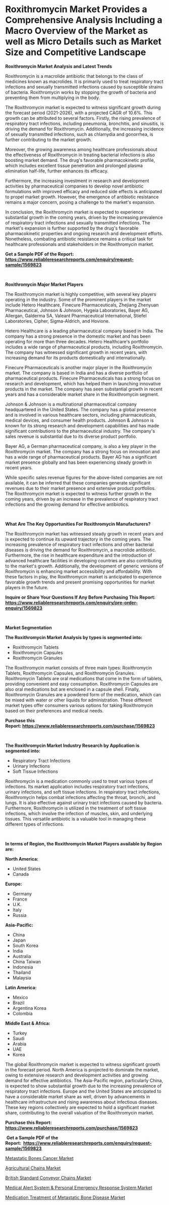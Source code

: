 <p><h1>Roxithromycin Market Provides a Comprehensive Analysis Including a Macro Overview of the Market as well as Micro Details such as Market Size and Competitive Landscape</h1></p><p><strong>Roxithromycin Market Analysis and Latest Trends</strong></p>
<p><p>Roxithromycin is a macrolide antibiotic that belongs to the class of medicines known as macrolides. It is primarily used to treat respiratory tract infections and sexually transmitted infections caused by susceptible strains of bacteria. Roxithromycin works by stopping the growth of bacteria and preventing them from multiplying in the body.</p><p>The Roxithromycin market is expected to witness significant growth during the forecast period (2021-2026), with a projected CAGR of 10.6%. This growth can be attributed to several factors. Firstly, the rising prevalence of respiratory tract infections, including pneumonia, bronchitis, and sinusitis, is driving the demand for Roxithromycin. Additionally, the increasing incidence of sexually transmitted infections, such as chlamydia and gonorrhea, is further contributing to the market growth.</p><p>Moreover, the growing awareness among healthcare professionals about the effectiveness of Roxithromycin in treating bacterial infections is also boosting market demand. The drug's favorable pharmacokinetic profile, which includes excellent tissue penetration and prolonged plasma elimination half-life, further enhances its efficacy.</p><p>Furthermore, the increasing investment in research and development activities by pharmaceutical companies to develop novel antibiotic formulations with improved efficacy and reduced side effects is anticipated to propel market growth. However, the emergence of antibiotic resistance remains a major concern, posing a challenge to the market's expansion.</p><p>In conclusion, the Roxithromycin market is expected to experience substantial growth in the coming years, driven by the increasing prevalence of respiratory tract infections and sexually transmitted infections. The market's expansion is further supported by the drug's favorable pharmacokinetic properties and ongoing research and development efforts. Nonetheless, combating antibiotic resistance remains a critical task for healthcare professionals and stakeholders in the Roxithromycin market.</p></p>
<p><strong>Get a Sample PDF of the Report:&nbsp; <a href="https://www.reliableresearchreports.com/enquiry/request-sample/1569823">https://www.reliableresearchreports.com/enquiry/request-sample/1569823</a></strong></p>
<p>&nbsp;</p>
<p><strong>Roxithromycin Major Market Players</strong></p>
<p><p>The Roxithromycin market is highly competitive, with several key players operating in the industry. Some of the prominent players in the market include Hetero Healthcare, Finecure Pharmaceuticals, Zhejiang Zhenyuan Pharmaceutical, Johnson & Johnson, Hygeia Laboratories, Bayer AG, Allergan, Galderma SA, Valeant Pharmaceutical International, Stiefel Laboratories, Cipher, Sigma-Aldrich, and Hovione.</p><p>Hetero Healthcare is a leading pharmaceutical company based in India. The company has a strong presence in the domestic market and has been operating for more than three decades. Hetero Healthcare's portfolio includes a wide range of pharmaceutical products, including Roxithromycin. The company has witnessed significant growth in recent years, with increasing demand for its products domestically and internationally.</p><p>Finecure Pharmaceuticals is another major player in the Roxithromycin market. The company is based in India and has a diverse portfolio of pharmaceutical products. Finecure Pharmaceuticals has a strong focus on research and development, which has helped them in launching innovative products in the market. The company has seen substantial growth in recent years and has a considerable market share in the Roxithromycin segment.</p><p>Johnson & Johnson is a multinational pharmaceutical company headquartered in the United States. The company has a global presence and is involved in various healthcare sectors, including pharmaceuticals, medical devices, and consumer health products. Johnson & Johnson is known for its strong research and development capabilities and has made significant contributions to the pharmaceutical industry. The company's sales revenue is substantial due to its diverse product portfolio.</p><p>Bayer AG, a German pharmaceutical company, is also a key player in the Roxithromycin market. The company has a strong focus on innovation and has a wide range of pharmaceutical products. Bayer AG has a significant market presence globally and has been experiencing steady growth in recent years.</p><p>While specific sales revenue figures for the above-listed companies are not available, it can be inferred that these companies generate significant revenues due to their market presence and extensive product portfolios. The Roxithromycin market is expected to witness further growth in the coming years, driven by an increase in the prevalence of respiratory tract infections and the growing demand for effective antibiotics.</p></p>
<p>&nbsp;</p>
<p><strong>What Are The Key Opportunities For Roxithromycin Manufacturers?</strong></p>
<p><p>The Roxithromycin market has witnessed steady growth in recent years and is expected to continue its upward trajectory in the coming years. The increasing prevalence of respiratory tract infections and other bacterial diseases is driving the demand for Roxithromycin, a macrolide antibiotic. Furthermore, the rise in healthcare expenditure and the introduction of advanced healthcare facilities in developing countries are also contributing to the market's growth. Additionally, the development of generic versions of Roxithromycin is enhancing market accessibility and affordability. With these factors in play, the Roxithromycin market is anticipated to experience favorable growth trends and present promising opportunities for market players in the future.</p></p>
<p><strong>Inquire or Share Your Questions If Any Before Purchasing This Report: <a href="https://www.reliableresearchreports.com/enquiry/pre-order-enquiry/1569823">https://www.reliableresearchreports.com/enquiry/pre-order-enquiry/1569823</a></strong></p>
<p>&nbsp;</p>
<p><strong>Market Segmentation</strong></p>
<p><strong>The Roxithromycin Market Analysis by types is segmented into:</strong></p>
<p><ul><li>Roxithromycin Tablets</li><li>Roxithromycin Capsules</li><li>Roxithromycin Granules</li></ul></p>
<p><p>The Roxithromycin market consists of three main types: Roxithromycin Tablets, Roxithromycin Capsules, and Roxithromycin Granules. Roxithromycin Tablets are oral medications that come in the form of tablets, providing convenient and easy consumption. Roxithromycin Capsules are also oral medications but are enclosed in a capsule shell. Finally, Roxithromycin Granules are a powdered form of the medication, which can be mixed with water or other liquids for administration. These different market types offer consumers various options for taking Roxithromycin based on their preferences and medical needs.</p></p>
<p><strong>Purchase this Report:&nbsp;<a href="https://www.reliableresearchreports.com/purchase/1569823">https://www.reliableresearchreports.com/purchase/1569823</a></strong></p>
<p>&nbsp;</p>
<p><strong>The Roxithromycin Market Industry Research by Application is segmented into:</strong></p>
<p><ul><li>Respiratory Tract Infections</li><li>Urinary Infections</li><li>Soft Tissue Infections</li></ul></p>
<p><p>Roxithromycin is a medication commonly used to treat various types of infections. Its market application includes respiratory tract infections, urinary infections, and soft tissue infections. In respiratory tract infections, Roxithromycin helps combat infections affecting the throat, bronchi, and lungs. It is also effective against urinary tract infections caused by bacteria. Furthermore, Roxithromycin is utilized in the treatment of soft tissue infections, which involve the infection of muscles, skin, and underlying tissues. This versatile antibiotic is a valuable tool in managing these different types of infections.</p></p>
<p>&nbsp;</p>
<p><strong>In terms of Region, the Roxithromycin Market Players available by Region are:</strong></p>
<p>
    <p> <strong> North America: </strong>
        <ul>
            <li>United States</li>
            <li>Canada</li>
        </ul>
        </p> 
    <p> <strong> Europe: </strong>
        <ul>
            <li>Germany</li>
            <li>France</li>
            <li>U.K.</li>
            <li>Italy</li>
            <li>Russia</li>
        </ul>
        </p> 
    <p> <strong> Asia-Pacific: </strong>
        <ul>
            <li>China</li>
            <li>Japan</li>
            <li>South Korea</li>
            <li>India</li>
            <li>Australia</li>
            <li>China Taiwan</li>
            <li>Indonesia</li>
            <li>Thailand</li>
            <li>Malaysia</li>
        </ul>
        </p> 
    <p> <strong> Latin America: </strong>
        <ul>
            <li>Mexico</li>
            <li>Brazil</li>
            <li>Argentina Korea</li>
            <li>Colombia</li>
        </ul>
        </p> 
    <p> <strong> Middle East & Africa: </strong>
        <ul>
            <li>Turkey</li>
            <li>Saudi</li>
            <li>Arabia</li>
            <li>UAE</li>
            <li>Korea</li>
        </ul>
    </p>
    </p>
<p><p>The global Roxithromycin market is expected to witness significant growth in the forecast period. North America is projected to dominate the market, owing to extensive research and development activities and growing demand for effective antibiotics. The Asia-Pacific region, particularly China, is expected to show substantial growth due to the increasing prevalence of respiratory tract infections. Europe and the United States are anticipated to have a considerable market share as well, driven by advancements in healthcare infrastructure and rising awareness about infectious diseases. These key regions collectively are expected to hold a significant market share, contributing to the overall valuation of the Roxithromycin market.</p></p>
<p><strong>Purchase this Report: <a href="https://www.reliableresearchreports.com/purchase/1569823">https://www.reliableresearchreports.com/purchase/1569823</a></strong></p>
<p>&nbsp;<strong>Get a Sample PDF of the Report:&nbsp;&nbsp;<a href="https://www.reliableresearchreports.com/enquiry/request-sample/1569823">https://www.reliableresearchreports.com/enquiry/request-sample/1569823</a></strong></p>
<p><strong></strong></p>
<p><p><a href="https://medium.com/@landis15236/metastatic-bones-cancer-nbsp-market-focuses-on-market-share-size-and-projected-forecast-till-2030-f5b844fdb612">Metastatic Bones Cancer Market</a></p><p><a href="https://github.com/JameTravis/Market-Research-Report-List-2/blob/main/agricultural-chains-market.md">Agricultural Chains Market</a></p><p><a href="https://github.com/RichRobinson5/Market-Research-Report-List-2/blob/main/british-standard-conveyor-chains-market.md">British Standard Conveyor Chains Market</a></p><p><a href="https://www.linkedin.com/pulse/medical-alert-system-amp-personal-emergency-response-market-cqtvf/">Medical Alert System & Personal Emergency Response System Market</a></p><p><a href="https://medium.com/@andem140256/medication-treatment-of-metastatic-bone-disease-market-size-reveals-the-best-marketing-channels-in-e6783a85e3f7">Medication Treatment of Metastatic Bone Disease Market</a></p></p>
